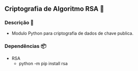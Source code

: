## Criptografia de Algoritmo RSA :closed_lock_with_key:

### Descrição :page_with_curl:

- Modulo Python para criptografia de dados de chave publica.

### Dependências :package:

- RSA
  - python -m pip install rsa
